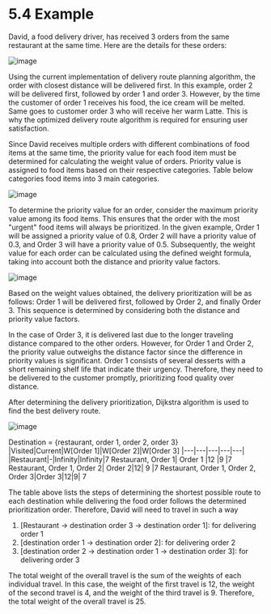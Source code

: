 # 5.4 Example

David, a food delivery driver, has received 3 orders from the same restaurant at the same time. Here are the details for these orders:

![image](https://github.com/chewzzz1014/CSC4202-Project/assets/92832451/9311b3c8-3447-4d68-a0ae-592a7832212c)

Using the current implementation of delivery route planning algorithm, the order with closest distance will be delivered first. In this example, order 2 will be delivered first, followed by order 1 and order 3. However, by the time the customer of order 1 receives his food, the ice cream will be melted. Same goes to customer order 3 who will receive her warm Latte. This is why the optimized delivery route algorithm is required for ensuring user satisfaction.

Since David receives multiple orders with different combinations of food items at the same time, the priority value for each food item must be determined for calculating the weight value of orders. Priority value is assigned to food items based on their respective categories. Table below categories food items into 3 main categories.

![image](https://github.com/chewzzz1014/CSC4202-Project/assets/92832451/703ce078-3cb1-4544-963e-9c0b01fb35fd)

To determine the priority value for an order, consider the maximum priority value among its food items. This ensures that the order with the most "urgent" food items will always be prioritized. In the given example, Order 1 will be assigned a priority value of 0.8, Order 2 will have a priority value of 0.3, and Order 3 will have a priority value of 0.5. Subsequently, the weight value for each order can be calculated using the defined weight formula, taking into account both the distance and priority value factors.

![image](https://github.com/chewzzz1014/CSC4202-Project/assets/92832451/dfb1c6c8-03e9-4f3b-8b37-bfbc4be0b3a2)


Based on the weight values obtained, the delivery prioritization will be as follows: Order 1 will be delivered first, followed by Order 2, and finally Order 3. This sequence is determined by considering both the distance and priority value factors.
 
In the case of Order 3, it is delivered last due to the longer traveling distance compared to the other orders. However, for Order 1 and Order 2, the priority value outweighs the distance factor since the difference in priority values is significant. Order 1 consists of several desserts with a short remaining shelf life that indicate their urgency. Therefore, they need to be delivered to the customer promptly, prioritizing food quality over distance. 

After determining the delivery prioritization, Dijkstra algorithm is used to find the best delivery route.

![image](https://github.com/chewzzz1014/CSC4202-Project/assets/92832451/26f0193e-b92c-4f93-be58-fb4c644b71f5)


Destination = {restaurant, order 1, order 2, order 3}
|Visited|Current|W[Order 1]|W[Order 2]|W[Order 3]
|---|---|---|---|---|
|Restaurant|-|Infinity|Infinity|7
Restaurant, Order 1|	Order 1	|12	|9	|7
Restaurant, Order 1, Order 2|	Order 2|12|	9	|7
Restaurant, Order 1, Order 2, Order 3|Order 3|12|9|	7



The table above lists the steps of determining the shortest possible route to each destination while delivering the food order follows the determined prioritization order. Therefore, David will need to travel in such a way

1.	[Restaurant -> destination order 3 -> destination order 1]: for delivering order 1
2.	[destination order 1 -> destination order 2]: for delivering order 2
3.	[destination order 2 -> destination order 1 -> destination order 3]: for delivering order 3

The total weight of the overall travel is the sum of the weights of each individual travel. In this case, the weight of the first travel is 12, the weight of the second travel is 4, and the weight of the third travel is 9. Therefore, the total weight of the overall travel is 25.

